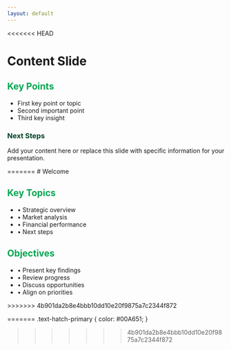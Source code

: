 ```yaml
---
layout: default
---
```


<<<<<<< HEAD
# Content Slide

<div class="grid grid-cols-1 gap-6">
  <div>
    <h2 class="text-2xl font-bold mb-4 text-hatch-primary">Key Points</h2>
    <ul class="space-y-3 text-lg">
      <li class="flex items-center">
        <span class="w-2 h-2 bg-hatch-primary rounded-full mr-3"></span>
        First key point or topic
      </li>
      <li class="flex items-center">
        <span class="w-2 h-2 bg-hatch-primary rounded-full mr-3"></span>
        Second important point
      </li>
      <li class="flex items-center">
        <span class="w-2 h-2 bg-hatch-primary rounded-full mr-3"></span>
        Third key insight
      </li>
    </ul>
  </div>
  
  <div class="mt-8 p-6 bg-gray-50 rounded-lg border-l-4 border-hatch-primary">
    <h3 class="font-bold text-hatch-secondary mb-2">Next Steps</h3>
    <p class="text-gray-700">Add your content here or replace this slide with specific information for your presentation.</p>
=======
# Welcome

<div class="grid grid-cols-2 gap-8 mt-8">
  <div>
    <h2 class="text-2xl font-bold mb-4 text-hatch-primary">Key Topics</h2>
    <ul class="space-y-2">
      <li>• Strategic overview</li>
      <li>• Market analysis</li>
      <li>• Financial performance</li>
      <li>• Next steps</li>
    </ul>
  </div>
  <div>
    <h2 class="text-2xl font-bold mb-4 text-hatch-primary">Objectives</h2>
    <ul class="space-y-2">
      <li>• Present key findings</li>
      <li>• Review progress</li>
      <li>• Discuss opportunities</li>
      <li>• Align on priorities</li>
    </ul>
>>>>>>> 4b901da2b8e4bbb10dd10e20f9875a7c2344f872
  </div>
</div>

<style>
<<<<<<< HEAD
h1 {
  background-color: #00A651;
  background-image: linear-gradient(45deg, #00A651 10%, #004225 20%);
  background-size: 100%;
  -webkit-background-clip: text;
  -moz-background-clip: text;
  -webkit-text-fill-color: transparent;
  -moz-text-fill-color: transparent;
  margin-bottom: 2rem;
}

.text-hatch-primary {
  color: #00A651;
}

.text-hatch-secondary {
  color: #004225;
}

.bg-hatch-primary {
  background-color: #00A651;
}

.border-hatch-primary {
  border-color: #00A651;
}
</style>
=======
.text-hatch-primary {
  color: #00A651;
}
</style>
>>>>>>> 4b901da2b8e4bbb10dd10e20f9875a7c2344f872
